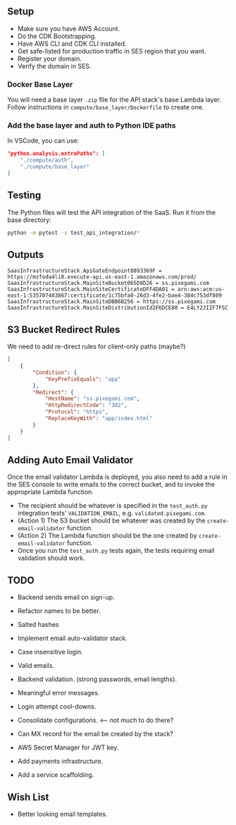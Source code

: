 ## Setup

* Make sure you have AWS Account.
* Do the CDK Bootstrapping.
* Have AWS CLI and CDK CLI installed.
* Get safe-listed for production traffic in SES region that you want.
* Register your domain.
* Verify the domain in SES.

### Docker Base Layer

You will need a base layer `.zip` file for the API stack's base Lambda layer. Follow instructions
in `compute/base_layer/Dockerfile` to create one.

### Add the base layer and auth to Python IDE paths

In VSCode, you can use:

```json
"python.analysis.extraPaths": [
    "./compute/auth",
    "./compute/base_layer"
]
```

## Testing

The Python files will test the API integration of the SaaS. Run it from the base directory:

```bash
python -m pytest -s test_api_integration/*
```


## Outputs

```
SaasInfrastructureStack.ApiGateEndpoint8893369F = https://mzfoda4li8.execute-api.us-east-1.amazonaws.com/prod/
SaasInfrastructureStack.MainSiteBucket065D8D26 = ss.pixegami.com
SaasInfrastructureStack.MainSiteCertificateDFF4DA01 = arn:aws:acm:us-east-1:535707483867:certificate/1c75bfa0-26d3-4fe2-bae4-384c753df809
SaasInfrastructureStack.MainSiteDBB6B256 = https://ss.pixegami.com
SaasInfrastructureStack.MainSiteDistributionId2F6DCE80 = E4LY2JIIF7FSC
```
## S3 Bucket Redirect Rules

We need to add re-direct rules for client-only paths (maybe?)

```json
[
    {
        "Condition": {
            "KeyPrefixEquals": "app"
        },
        "Redirect": {
            "HostName": "ss.pixegami.com",
            "HttpRedirectCode": "302",
            "Protocol": "https",
            "ReplaceKeyWith": "app/index.html"
        }
    }
]
```

## Adding Auto Email Validator

Once the email validator Lambda is deployed, you also need to add a rule in the SES console to write
emails to the correct bucket, and to invoke the appropriate Lambda function.

* The recipient should be whatever is specified in the `test_auth.py` integration tests' `VALIDATION_EMAIL`, 
e.g. `validated.pixegami.com`.
* (Action 1) The S3 bucket should be whatever was created by the `create-email-validator` function.
* (Action 2) The Lambda function should be the one created by `create-email-validator` function.
* Once you run the `test_auth.py` tests again, the tests requiring email validation should work.

## TODO

* Backend sends email on sign-up.
* Refactor names to be better.
* Salted hashes
* Implement email auto-validator stack.
* Case insensitive login.
* Valid emails.
* Backend validation. (strong passwords, email lengths).
* Meaningful error messages.
* Login attempt cool-downs.
* Consolidate configurations. <-- not much to do there?
* Can MX record for the email be created by the stack?
* AWS Secret Manager for JWT key.

* Add payments infrastructure.
* Add a service scaffolding.


## Wish List

* Better looking email templates.

